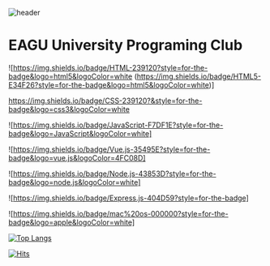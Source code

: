 ![header](https://capsule-render.vercel.app/api?type=soft&color=auto&fontColor=d6ace6&height=300&section=header&text=EAGU&fontSize=90&animation=blink)
# EAGU University Programing Club



![https://img.shields.io/badge/HTML-239120?style=for-the-badge&logo=html5&logoColor=white
(https://img.shields.io/badge/HTML5-E34F26?style=for-the-badge&logo=html5&logoColor=white)]

https://img.shields.io/badge/CSS-239120?&style=for-the-badge&logo=css3&logoColor=white

![https://img.shields.io/badge/JavaScript-F7DF1E?style=for-the-badge&logo=JavaScript&logoColor=white]

![https://img.shields.io/badge/Vue.js-35495E?style=for-the-badge&logo=vue.js&logoColor=4FC08D]

![https://img.shields.io/badge/Node.js-43853D?style=for-the-badge&logo=node.js&logoColor=white]

![https://img.shields.io/badge/Express.js-404D59?style=for-the-badge]

![https://img.shields.io/badge/mac%20os-000000?style=for-the-badge&logo=apple&logoColor=white]

[![Top Langs](https://github-readme-stats.vercel.app/api/top-langs/?username=je8ker)](https://github.com/anuraghazra/github-readme-stats)

[![Hits](https://hits.seeyoufarm.com/api/count/incr/badge.svg?url=https%3A%2F%2Fgithub.com%2Fje8ker%2FEAGU_WebPage&count_bg=%2379C83D&title_bg=%23555555&icon=&icon_color=%23E7E7E7&title=hits&edge_flat=false)](https://hits.seeyoufarm.com)

